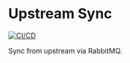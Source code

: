 # Upstream Sync

[![CI/CD](https://github.com/Furvester/upstream-sync/actions/workflows/cicd.yml/badge.svg)](https://github.com/Furvester/upstream-sync/actions/workflows/cicd.yml)

Sync from upstream via RabbitMQ.
